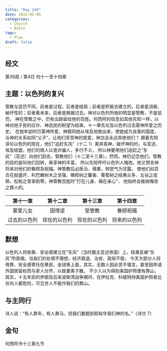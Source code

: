 ```yaml
---
title: "Day 249"
date: 2022-05-05
categories:
  - Church
  - Bible
tags:
  - Plan
draft: false
---
```


## 经文
第36周 / 第4日 何十一至十四章

## 主题：以色列的复兴
管教与惩罚不同，前者是过程，后者是结局；前者是积极去建立的，后者是消极、破坏性的；前者看未来，后者是根据过去。神对以色列所施的明显是管教，不是惩罚。
神在管教之中，仍有出路留给他的百姓。何西阿的信息如其他先知一样，以神对他子民的应许、神选民的盼望为结束。十一章先论及以色列过去蒙神所爱之历史，
在她年幼时已蒙神所爱，神既将她从埃及地救出来，使她成为良善的国度，与神的关系如同“父子”，让他们享受神的慈爱，神岂会永远弃绝他们？
跟着先知讲论以色列的现在，他们“追赶东风”（十二  1）离弃真神，破坏神的约，与亚述、埃及结盟，他们的商人以诡诈骗人，多行不义，
所以神要用他们追赶之“东风”（亚述）向他们刮去，管教他们（十二至十三章）。然而，神仍记念他们，管教的目的是叫他们回转，再享神的丰富。
所以先知呼吁以色列人悔改。他又预言神将来对他们的眷顾及祝福。神管教后必医治、缠裹，转怒气为甘露，
使他们如百合花般盛开、利巴嫩树木之坚强、橄榄树之馨香、葡萄树之结果众多、五谷之成熟、松柏之青翠耐寒。神管教百姓时“打在儿身、痛在亲心”，
他始终会接纳悔改之罪人的。

|   第十一章   |   第十二章   |   第十三章   |  第十四章   |
|:--------:|:--------:|:--------:|:-------:|
|   蒙爱儿女   |   因悖逆    |   受管教    |  眷顾祝福   |
|  过去的以色列  |  现在的以色列  |  现在的以色列  | 将来的以色列  |

## 默想
以色列人将依靠、安全感建立在“东风”（当时霸主亚述帝国）上，结果反被“东风”所吞噬。当我们的处境不理想，经济衰退、治安、政局不稳，
今天大部分人将倚靠、安全感寄托在移民、金钱等上面，其实，无数人因此苦不堪言，甚至因申请外国居留权而与家人分开，以致妻离子散。
不少人以为得到美国护照便有靠山，其实，十五年前的伊朗及后来波斯湾战争期间，在伊拉克、科威特持美国护照者比任何人都危险，可见世人不能作我们的靠山。

## 与主同行
诗人说：“有人靠车，有人靠马，但我们要题到耶和华我们神的名。”（诗廿  7）

## 金句
何西阿书十三章九节

[comment]: <> (## 附录)

